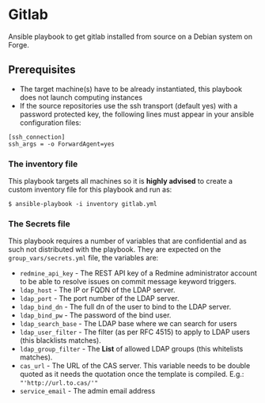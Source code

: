 Gitlab
======

Ansible playbook to get gitlab installed from source on a Debian system on Forge.

Prerequisites
-------------

- The target machine(s) have to be already instantiated, this playbook does not launch computing instances
- If the source repositories use the ssh transport (default yes) with a password protected key, the following lines must appear in your ansible configuration files:

```
[ssh_connection]
ssh_args = -o ForwardAgent=yes
```

### The inventory file
This playbook targets all machines so it is **highly advised** to create a custom inventory file for this playbook and run as:

    $ ansible-playbook -i inventory gitlab.yml 

### The Secrets file
This playbook requires a number of variables that are confidential and as such not distributed with the playbook. They are expected on the `group_vars/secrets.yml` file, the variables are:

- `redmine_api_key` - The REST API key of a Redmine administrator account to be able to resolve issues on commit message keyword triggers.
- `ldap_host` - The IP or FQDN of the LDAP server.
- `ldap_port` - The port number of the LDAP server.
- `ldap_bind_dn` - The full dn of the user to bind to the LDAP server.
- `ldap_bind_pw` - The password of the bind user.
- `ldap_search_base` - The LDAP base where we can search for users
- `ldap_user_filter` - The filter (as per RFC 4515) to apply to LDAP users (this blacklists matches).
- `ldap_group_filter` - The **List** of allowed LDAP groups (this whitelists matches).
- `cas_url` - The URL of the CAS server. This variable needs to be double quoted as it needs the quotation once the template is compiled. E.g.: `"'http://url.to.cas/'"`
- `service_email` - The admin email address
